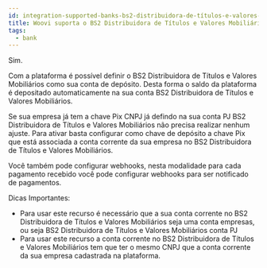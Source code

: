 ```yaml
---
id: integration-supported-banks-bs2-distribuidora-de-títulos-e-valores-mobiliários
title: Woovi suporta o BS2 Distribuidora de Títulos e Valores Mobiliários ?
tags:
  - bank
---
```


Sim.

Com a plataforma é possível definir o BS2 Distribuidora de Títulos e Valores Mobiliários como sua conta de depósito. Desta forma o saldo da plataforma é depositado automaticamente na sua conta BS2 Distribuidora de Títulos e Valores Mobiliários.

Se sua empresa já tem a chave Pix CNPJ já defindo na sua conta PJ BS2 Distribuidora de Títulos e Valores Mobiliários não precisa realizar nenhum ajuste. Para ativar basta configurar como chave de depósito a chave Pix que está associada a conta corrente da sua empresa no BS2 Distribuidora de Títulos e Valores Mobiliários.

Você também pode configurar webhooks, nesta modalidade para cada pagamento recebido você pode configurar webhooks para ser notificado de pagamentos.

Dicas Importantes:

- Para usar este recurso é necessário que a sua conta corrente no BS2 Distribuidora de Títulos e Valores Mobiliários seja uma conta empresas, ou seja BS2 Distribuidora de Títulos e Valores Mobiliários conta PJ
- Para usar este recurso a conta corrente no BS2 Distribuidora de Títulos e Valores Mobiliários tem que ter o mesmo CNPJ que a conta corrente da sua empresa cadastrada na plataforma.
